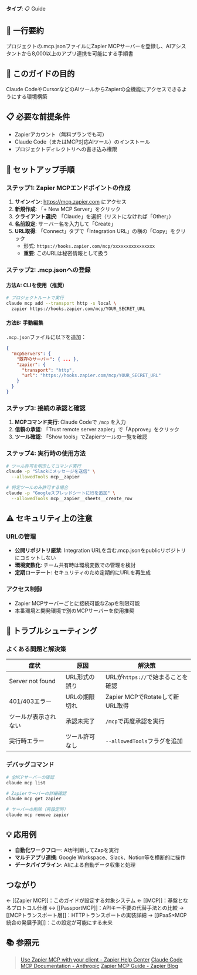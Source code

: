 **タイプ**: 📋 Guide

## 📝 一行要約
プロジェクトの.mcp.jsonファイルにZapier MCPサーバーを登録し、AIアシスタントから8,000以上のアプリ連携を可能にする手順書

## 🎯 このガイドの目的
Claude CodeやCursorなどのAIツールからZapierの全機能にアクセスできるようにする環境構築

## 📋 必要な前提条件
- Zapierアカウント（無料プランでも可）
- Claude Code（またはMCP対応AIツール）のインストール
- プロジェクトディレクトリへの書き込み権限

## 🔧 セットアップ手順

### ステップ1: Zapier MCPエンドポイントの作成
1. **サインイン**: https://mcp.zapier.com にアクセス
2. **新規作成**: 「+ New MCP Server」をクリック
3. **クライアント選択**: 「Claude」を選択（リストになければ「Other」）
4. **名前設定**: サーバー名を入力して「Create」
5. **URL取得**: 「Connect」タブで「Integration URL」の横の「Copy」をクリック
   - 形式: `https://hooks.zapier.com/mcp/xxxxxxxxxxxxxxxx`
   - **重要**: このURLは秘密情報として扱う

### ステップ2: .mcp.jsonへの登録

#### 方法A: CLIを使用（推奨）
```bash
# プロジェクトルートで実行
claude mcp add --transport http -s local \
  zapier https://hooks.zapier.com/mcp/YOUR_SECRET_URL
```

#### 方法B: 手動編集
`.mcp.json`ファイルに以下を追加：
```json
{
  "mcpServers": {
    "既存のサーバー": { ... },
    "zapier": {
      "transport": "http",
      "url": "https://hooks.zapier.com/mcp/YOUR_SECRET_URL"
    }
  }
}
```

### ステップ3: 接続の承認と確認
1. **MCPコマンド実行**: Claude Codeで `/mcp` を入力
2. **信頼の承認**: 「Trust remote server zapier」で「Approve」をクリック
3. **ツール確認**: 「Show tools」でZapierツールの一覧を確認

### ステップ4: 実行時の使用方法
```bash
# ツール許可を明示してコマンド実行
claude -p "Slackにメッセージを送信" \
  --allowedTools mcp__zapier

# 特定ツールのみ許可する場合
claude -p "Googleスプレッドシートに行を追加" \
  --allowedTools mcp__zapier__sheets__create_row
```

## ⚠️ セキュリティ上の注意

### URLの管理
- **公開リポジトリ厳禁**: Integration URLを含む.mcp.jsonをpublicリポジトリにコミットしない
- **環境変数化**: チーム共有時は環境変数での管理を検討
- **定期ローテート**: セキュリティのため定期的にURLを再生成

### アクセス制御
- Zapier MCPサーバーごとに接続可能なZapを制限可能
- 本番環境と開発環境で別のMCPサーバーを使用推奨

## 🔧 トラブルシューティング

### よくある問題と解決策

| 症状 | 原因 | 解決策 |
|------|------|--------|
| Server not found | URL形式の誤り | URLが`https://`で始まることを確認 |
| 401/403エラー | URLの期限切れ | Zapier MCPでRotateして新URL取得 |
| ツールが表示されない | 承認未完了 | `/mcp`で再度承認を実行 |
| 実行時エラー | ツール許可なし | `--allowedTools`フラグを追加 |

### デバッグコマンド
```bash
# 全MCPサーバーの確認
claude mcp list

# Zapierサーバーの詳細確認
claude mcp get zapier

# サーバーの削除（再設定時）
claude mcp remove zapier
```

## 💡 応用例
- **自動化ワークフロー**: AIが判断してZapを実行
- **マルチアプリ連携**: Google Workspace、Slack、Notion等を横断的に操作
- **データパイプライン**: AIによる自動データ収集と処理

## つながり

← [[Zapier MCP]]：このガイドが設定する対象システム
← [[MCP]]：基盤となるプロトコル仕様
↔ [[PassportMCP]]：APIキー不要の代替手法との比較
→ [[MCPトランスポート層]]：HTTPトランスポートの実装詳細
→ [[iPaaS×MCP統合の発展予測]]：この設定が可能にする未来

## 📚 参照元
> [Use Zapier MCP with your client - Zapier Help Center](https://help.zapier.com/hc/en-us/articles/36265392843917-Use-Zapier-MCP-with-your-client)
> [Claude Code MCP Documentation - Anthropic](https://docs.anthropic.com/en/docs/claude-code/mcp)
> [Zapier MCP Guide - Zapier Blog](https://zapier.com/blog/zapier-mcp-guide/)